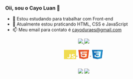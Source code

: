 ### Oii, sou o Cayo Luan 👋


- 🔭 Estou estudando para trabalhar com Front-end 
- 🌱 Atualmente estou praticando HTML, CSS e JavaScript
- 📫 Meu email para contato é cayoduraes@gmail.com


<div align="center">
  <a href="https://github.com/Cayoluan">
  <img height="160em" src="https://github-readme-stats.vercel.app/api?username=Cayoluan&show_icons=true&theme=swift&include_all_commits=true&count_private=true"/>
  <img height="160em" src="https://github-readme-stats.vercel.app/api/top-langs/?username=Cayoluan&layout=compact&langs_count=7&theme=swift"/>
</div>
  
  <div align=center style="display: inline_block"><br>
  <img align="center" alt="Js" height="30" width="40" src="https://raw.githubusercontent.com/devicons/devicon/master/icons/javascript/javascript-plain.svg">
  <img align="center" alt="HTML" height="30" width="40" src="https://raw.githubusercontent.com/devicons/devicon/master/icons/html5/html5-original.svg">
  <img align="center" alt="CSS" height="30" width="40" src="https://raw.githubusercontent.com/devicons/devicon/master/icons/css3/css3-original.svg">
</div>

  ##
  
<div align=center> 
  <a href="https://instagram.com/cayoduraes" target="_blank"><img src="https://img.shields.io/badge/-Instagram-%23E4405F?style=for-the-badge&logo=instagram&logoColor=white" target="_blank"></a>
  <a href="https://www.linkedin.com/in/cayo-luan/" target="_blank"><img src="https://img.shields.io/badge/-LinkedIn-%230077B5?style=for-the-badge&logo=linkedin&logoColor=white" target="_blank"></a> 
 
</div>
